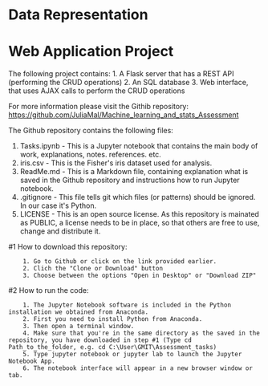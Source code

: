 # Data Representation

# **Web Application Project**

The following project contains:
    1. A Flask server that has a REST API (performing the CRUD operations)
    2. An SQL database
    3. Web interface, that uses AJAX calls to perform the CRUD operations




For more information please visit the Githib repository: 
https://github.com/JuliaMal/Machine_learning_and_stats_Assessment

The Github repository contains the following files:
   1. Tasks.ipynb - This is a Jupyter notebook that contains the main body of work, explanations, notes. references. etc.
   2. iris.csv - This is the Fisher's iris dataset used for analysis.
   3. ReadMe.md - This is a Markdown file, containing explanation what is saved in the Github repository and instructions how to run Jupyter notebook.
   4. .gitignore - This file tells git which files (or patterns) should be ignored. In our case it's Python.
   5. LICENSE - This is an open source license. As this repository is mainated as PUBLIC, a license needs to be in place, so that others are free to use, change and distribute it.

   #1 How to download this repository:

        1. Go to Github or click on the link provided earlier.
        2. Clich the "Clone or Download" button
        3. Choose between the options "Open in Desktop" or "Download ZIP"

   #2 How to run the code:

        1. The Jupyter Notebook software is included in the Python installation we obtained from Anaconda. 
        2. First you need to install Python from Anaconda.
        3. Then open a terminal window.
        4. Make sure that you're in the same directory as the saved in the repository, you have downloaded in step #1 (Type cd Path_to_the_folder, e.g. cd C:\User\GMIT\Assessment_tasks)
        5. Type jupyter notebook or jupyter lab to launch the Jupyter Notebook App.
        6. The notebook interface will appear in a new browser window or tab.
